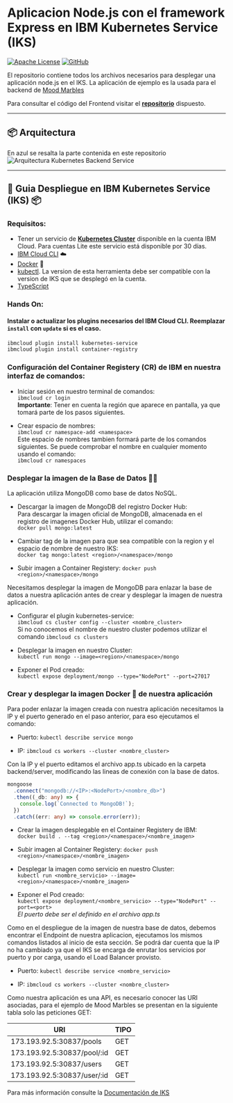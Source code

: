 # Aplicacion Node.js con el framework Express en IBM Kubernetes Service (IKS)

[![Apache License](https://img.shields.io/badge/license-Apache%202.0-orange.svg?style=flat-square)](http://www.apache.org/licenses/LICENSE-2.0)
[![GitHub](https://img.shields.io/github/release/emeloibmco/Kubernetes-Mood-Marbles-Backend.svg?style=flat-square)](https://github.com/emeloibmco/Kubernetes-Mood-Marbles-Backend/releases)

El repositorio contiene todos los archivos necesarios para desplegar una aplicación node.js en el IKS. La aplicación de ejemplo es la usada para el backend de [Mood Marbles](http://moodmarblesfcol.mybluemix.net)

Para consultar el código del Frontend visitar el **[repositorio](https://github.com/emeloibmco/Kubernetes-Mood-Marbles-Front)** dispuesto.

---

## :package: Arquitectura

En azul se resalta la parte contenida en este repositorio <br/>
![Arquitectura Kubernetes Backend Service](https://github.com/emeloibmco/Kubernetes-Mood-Marbles-Backend/master/github/images/Mood_Marbles_Arch.png)

---

## 🚀 Guia Despliegue en IBM Kubernetes Service (IKS) 📦

### Requisitos:

- Tener un servicio de **[Kubernetes Cluster]()** disponible en la cuenta IBM Cloud. Para cuentas Lite este servicio está disponible por 30 días.
- [IBM Cloud CLI](https://cloud.ibm.com/docs/cli?topic=cloud-cli-getting-started&locale=en) :cloud:
- [Docker](https://www.docker.com/products/docker-desktop) :whale:
- [kubectl](https://kubernetes.io/docs/tasks/tools/install-kubectl/). La version de esta herramienta debe ser compatible con la version de IKS que se desplegó en la cuenta.
- [TypeScript](https://www.typescriptlang.org/#download-links)

### **Hands On**:

#### Instalar o actualizar los plugins necesarios del IBM Cloud CLI. Reemplazar `install` con `update` si es el caso.

```sh
ibmcloud plugin install kubernetes-service
ibmcloud plugin install container-registry
```

### Configuración del Container Registery (CR) de IBM en nuestra interfaz de comandos:

- Iniciar sesión en nuestro terminal de comandos: <br/>
  `ibmcloud cr login`<br/>
  **Importante**: Tener en cuenta la región que aparece en pantalla, ya que tomará parte de los pasos siguientes.

- Crear espacio de nombres: <br/>
  `ibmcloud cr namespace-add <namespace>`<br/>
  Este espacio de nombres tambien formará parte de los comandos siguientes. Se puede comprobar el nombre en cualquier momento usando el comando: <br/> `ibmcloud cr namespaces`

### Desplegar la imagen de la Base de Datos 🐳💾

La aplicación utiliza MongoDB como base de datos NoSQL.

- Descargar la imagen de MongoDB del registro Docker Hub:<br/>
  Para descargar la imagen oficial de MongoDB, almacenada en el registro de imagenes Docker Hub, utilizar el comando: <br/>
  `docker pull mongo:latest`

- Cambiar tag de la imagen para que sea compatible con la region y el espacio de nombre de nuestro IKS:<br/>
  `docker tag mongo:latest <region>/<namespace>/mongo`

- Subir imagen a Container Registery:
  `docker push <region>/<namespace>/mongo`

Necesitamos desplegar la imagen de MongoDB para enlazar la base de datos a nuestra aplicación antes de crear y desplegar la imagen de nuestra aplicación.

- Configurar el plugin kubernetes-service: <br/>
  `ibmcloud cs cluster config --cluster <nombre_cluster>`<br/>
  Si no conocemos el nombre de nuestro cluster podemos utilizar el comando `ibmcloud cs clusters`

- Desplegar la imagen en nuestro Cluster: <br/>
  `kubectl run mongo --image=<region>/<namespace>/mongo`

- Exponer el Pod creado:<br/>
  `kubectl expose deployment/mongo --type="NodePort" --port=27017`<br/>

### Crear y desplegar la imagen Docker :whale: de nuestra aplicación

Para poder enlazar la imagen creada con nuestra aplicación necesitamos la IP y el puerto generado en el paso anterior, para eso ejecutamos el comando: <br/>

- Puerto: `kubectl describe service mongo`<br/>

- IP: `ibmcloud cs workers --cluster <nombre_cluster>`

Con la IP y el puerto editamos el archivo app.ts ubicado en la carpeta backend/server, modificando las lineas de conexión con la base de datos.

```typescript
mongoose
  .connect("mongodb://<IP>:<NodePort>/<nombre_db>")
  .then((_db: any) => {
    console.log(`Connected to MongoDB!`);
  })
  .catch((err: any) => console.error(err));
```

- Crear la imagen desplegable en el Container Registery de IBM:<br/>
  `docker build . --tag <region>/<namespace>/<nombre_imagen>`

- Subir imagen al Container Registery:
  `docker push <region>/<namespace>/<nombre_imagen>`

- Desplegar la imagen como servicio en nuestro Cluster: <br/>
  `kubectl run <nombre_servicio> --image=<region>/<namespace>/<nombre_imagen>`

- Exponer el Pod creado:<br/>
  `kubectl expose deployment/<nombre_servicio> --type="NodePort" --port=<port>`<br/>
  _El puerto debe ser el definido en el archivo app.ts_

Como en el despliegue de la imagen de nuestra base de datos, debemos encontrar el Endpoint de nuestra aplicacion, ejecutamos los mismos comandos listados al inicio de esta sección. Se podrá dar cuenta que la IP no ha cambiado ya que el IKS se encarga de enrutar los servicios por puerto y por carga, usando el Load Balancer provisto.

- Puerto: `kubectl describe service <nombre_servicio>`<br/>

- IP: `ibmcloud cs workers --cluster <nombre_cluster>`

Como nuestra aplicación es una API, es necesario conocer las URI asociadas, para el ejemplo de Mood Marbles se presentan en la siguiente tabla solo las peticiones GET:

| URI                         | TIPO |
| --------------------------- | ---- |
| 173.193.92.5:30837/pools    | GET  |
| 173.193.92.5:30837/pool/:id | GET  |
| 173.193.92.5:30837/users    | GET  |
| 173.193.92.5:30837/user/:id | GET  |

Para más información consulte la [Documentación de IKS](https://cloud.ibm.com/docs/containers?topic=containers-getting-started)
